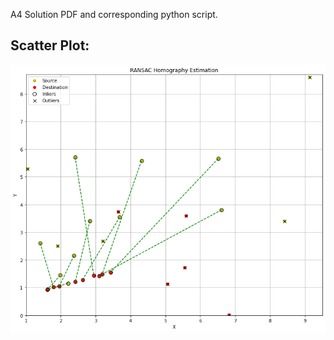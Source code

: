 A4 Solution PDF and corresponding python script.  

## Scatter Plot:
<img src="plot_full_A4.png" width="650" alt="SP">
